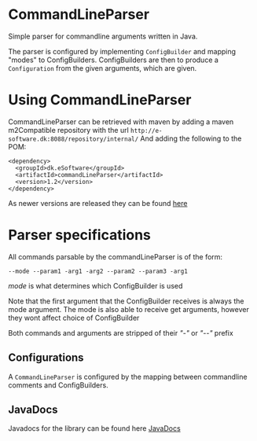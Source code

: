 # CommandLineParser
Simple parser for commandline arguments written in Java.

The parser is configured by implementing ``` ConfigBuilder ``` and mapping "modes" to ConfigBuilders. 
ConfigBuilders are then to produce a ``` Configuration ``` from the given arguments, which are given.

# Using CommandLineParser
CommandLineParser can be retrieved with maven by adding a maven m2Compatible repository with the url 
`http://e-software.dk:8088/repository/internal/`
And adding the following to the POM:
```
<dependency>
  <groupId>dk.eSoftware</groupId>
  <artifactId>commandLineParser</artifactId>
  <version>1.2</version>
</dependency>
```
As newer versions are released they can be found [here](http://e-software.dk:8088/#artifact/dk.eSoftware/commandLineParser)

# Parser specifications
All commands parsable by the commandLineParser is of the form:

``` --mode --param1 -arg1 -arg2 --param2 --param3 -arg1 ```

<i>mode</i> is what determines which ConfigBuilder is used

Note that the first argument that the ConfigBuilder receives is always the mode argument.
The mode is also able to receive get arguments, however they wont affect choice of ConfigBuilder


Both commands and arguments are stripped of their <i>"-"</i> or <i>"--"</i> prefix

## Configurations
A ```CommandLineParser``` is configured by the mapping between commandline comments and ConfigBuilders. 
 
## JavaDocs
Javadocs for the library can be found here [JavaDocs](https://ernstsen.github.io/CommandLineParser/)
